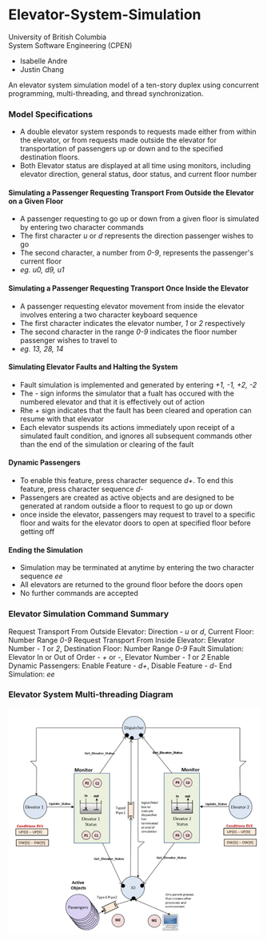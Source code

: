 # Elevator-System-Simulation
University of British Columbia  
System Software Engineering (CPEN)  
- Isabelle Andre
- Justin Chang

An elevator system simulation model of a ten-story duplex using concurrent programming, multi-threading,
and thread synchronization.

### Model Specifications
* A double elevator system responds to requests made either from within the elevator, or from requests made outside the elevator for transportation of passengers up or down and to the specified destination floors.
* Both Elevator status are displayed at all time using monitors, including elevator direction, general status, door status, and current floor number

#### Simulating a Passenger Requesting Transport From Outside the Elevator on a Given Floor
* A passenger requesting to go up or down from a given floor is simulated by entering two character commands
* The first character *u* or *d* represents the direction passenger wishes to go
* The second character, a number from *0-9*, represents the passenger's current floor
* *eg. u0, d9, u1*

#### Simulating a Passenger Requesting Transport Once Inside the Elevator
* A passenger requesting elevator movement from inside the elevator involves entering a two character keyboard sequence
* The first character indicates the elevator number, *1* or *2* respectively
* The second character in the range *0-9* indicates the floor number passenger wishes to travel to
* *eg. 13, 28, 14* 

#### Simulating Elevator Faults and Halting the System
* Fault simulation is implemented and generated by entering *+1, -1, +2, -2*
* The *-* sign informs the simulator that a fualt has occured with the numbered elevator and that it is effectively out of action
* Rhe *+* sign indicates that the fault has been cleared and operation can resume with that elevator
* Each elevator suspends its actions immediately upon receipt of a simulated fault condition, and ignores all subsequent commands other than the end of the simulation or clearing of the fault

#### Dynamic Passengers
* To enable this feature, press character sequence *d+*. To end this feature, press character sequence *d-*
* Passengers are created as active objects and are designed to be generated at random outside a floor to request to go up or down
* once inside the elevator, passengers may request to travel to a specific floor and waits for the elevator doors to open at specified floor before getting off

#### Ending the Simulation
* Simulation may be terminated at anytime by entering the two character sequence *ee*
* All elevators are returned to the ground floor before the doors open
* No further commands are accepted

### Elevator Simulation Command Summary
Request Transport From Outside Elevator: Direction - *u* or *d*, Current Floor: Number Range *0-9*
Request Transport From Inside Elevator: Elevator Number - *1* or *2*, Destination Floor: Number Range *0-9*
Fault Simulation: Elevator In or Out of Order - *+* or *-*, Elevator Number - *1* or *2*
Enable Dynamic Passengers: Enable Feature - *d+*, Disable Feature - *d-*
End Simulation: *ee*

### Elevator System Multi-threading Diagram
<img src="images/diagram.png" width="800"/>


